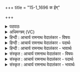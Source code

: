 +++
title = "15-1_1696 क ईम्"

+++
<details><summary>पदपाठः</summary>

कः꣢। ई꣣म्। वेद। सुते꣢। स꣡चा꣢꣯। पि꣡ब꣢꣯न्तम्। कत्। व꣡यः꣢꣯। द꣣धे। अय꣢म्। यः। पु꣡रः꣢꣯। वि꣣भि꣡न꣢त्ति। वि꣣। भि꣡नत्ति꣢। ओ꣡ज꣢꣯सा। म꣣न्दानः꣢। शि꣣प्री꣢। अ꣡न्ध꣢꣯सः। १६९६।
</details>

<details><summary>अधिमन्त्रम् (VC)</summary>

- इन्द्रः
- मेध्यातिथिः काण्वः
- बृहती
- मध्यमः
</details>

<details><summary>हिन्दी : आचार्य रामनाथ वेदालंकार - विषयः</summary>

प्रथम ऋचा पूर्वार्चिक में २९७ क्रमाङ्क पर परमात्मा के विषय में व्याख्यात हो चुकी है। यहाँ प्रश्नोत्तर-शैली से उपास्य-उपासक का विषय वर्णित करते हैं।
</details>

<details><summary>हिन्दी : आचार्य रामनाथ वेदालंकार - पदार्थः</summary>

पदार्थान्वय -  (सुते)उपासक के भक्ति-रस के अभिषुत होने पर(सचा)एक साथ(ईम्)इस भक्ति-रस को(पिबन्तम्)पीते हुए इन्द्र परमात्मा को(कः वेद)कौन जानता है? (कत्)कब,वह उपासक के अन्तरात्मा में(वयः)आनन्द-रस को(दधे)रख देता है,यह भी(कः वेद)कौन जानता है?आगे इसका उत्तर दिया गया है—(अयं यः)यह जो(शिप्री)विस्तीर्ण बलवाला उपासक(अन्धसः)आनन्द-रस से(मन्दानः)उत्साह प्राप्त करता हुआ(ओजसा)आत्म-बल से(पुर)आन्तरिक असुरों की किलेबन्दियों को(विभिनत्ति)तोड़-फोड़ देता है,वही जानता है ॥१॥
</details>

<details><summary>हिन्दी : आचार्य रामनाथ वेदालंकार - भावार्थः</summary>

भावार्थ -  कैसे परमात्मा भक्त के भक्तिरस में डूब जाता है और कैसे उपासक भगवान् के ब्रह्मानन्द-रस में डूबता है,इस बात को आत्मसमर्पक भगवद्-भक्त ही जानता है,दूसरा कोई,जिसने भक्त्ति का प्रसाद अनुभव नहीं किया,इस बात को नहीं जान सकता ॥१॥
</details>

<details><summary>संस्कृत : आचार्य रामनाथ वेदालंकार - विषयः</summary>

तत्र प्रथमा ऋक् पूर्वार्चिके २९७ क्रमाङ्के परमात्मविषये व्याख्याता। अत्र प्रश्नोत्तरशैल्या उपास्योपासकविषयमाह।
</details>

<details><summary>संस्कृत : आचार्य रामनाथ वेदालंकार - पदार्थः</summary>

पदार्थान्वय -  (सुते)उपासकस्य भक्तिरसेऽभिषुते सति(सचा)युगपत्(ईम्)एवं भक्तिरसम्(पिबन्तम्)आस्वादयन्तम् इन्द्रं परमात्मानम्(कः वेद)को जानाति? (कत्)कदा,असौ उपासकस्यान्तरात्मनि(वयः)आनन्दरसम्(दधे)निदधाति इत्यपि(कः वेद)को जानातीति प्रश्नः। तदुत्तरमाह—(अयं यः)य एष(शिप्री)सृप्री,विस्तीर्णबलः उपासकः(अन्धसः)आनन्दरसात्(मन्दानः)उत्साहं प्राप्नुवन्(ओजसा)आत्मबलेन(पुरः)आभ्यन्तराणामसुराणां दुर्गपङ्क्तीः(विभिनत्ति)विदारयति,स एव जानातीति ॥१॥
</details>

<details><summary>संस्कृत : आचार्य रामनाथ वेदालंकार - भावार्थः</summary>

भावार्थ -  कथं परमात्मा भक्तस्य भक्तिरसे निमग्नो जायते कथं चोपासको भगवतो ब्रह्मानन्दरसे इति कृतात्मसमर्पणो भगवद्भक्त एव जानाति,नान्यः कश्चिदननुभूतभक्तिप्रसादो जनः ॥१॥
</details>